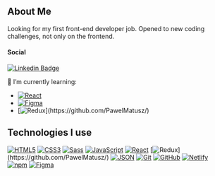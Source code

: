 ## About Me
Looking for my first front-end developer job. Opened to new coding challenges, not only on the frontend.
#### Social
[![Linkedin Badge](https://img.shields.io/badge/-LinkedIn-blue?style=flat-square&logo=Linkedin&logoColor=white&link=https://www.linkedin.com/in/pawel-matusz/)](https://www.linkedin.com/in/pawel-matusz/)

 🌱 I’m currently learning:
- [![React](https://img.shields.io/badge/-React-black?style=flat-square&logo=react)](https://github.com/PawelMatusz/)
- [![Figma](https://img.shields.io/badge/-Figma-gray?style=flat-square&logo=Figma)](https://github.com/PawelMatusz/)
- [![Redux](https://img.shields.io/badge/-Redux-rgb(118,%2074,%20188)?style=flat-square&logo=redux)](https://github.com/PawelMatusz/)
<!--
**PawelMatusz/PawelMatusz** is a ✨ _special_ ✨ repository because its `README.md` (this file) appears on your GitHub profile.

Here are some ideas to get you started:

- 🔭 I’m currently working on ...
- 🌱 I’m currently learning ...
- 👯 I’m looking to collaborate on ...
- 🤔 I’m looking for help with ...
- 💬 Ask me about ...
- 📫 How to reach me: ...
- 😄 Pronouns: ...
- ⚡ Fun fact: ...
-->
## Technologies I use

[![HTML5](https://img.shields.io/badge/-HTML5-E34F26?style=flat-square&logo=html5&logoColor=white&link=https://github.com/PawelMatusz/)](https://github.com/PawelMatusz/)
[![CSS3](https://img.shields.io/badge/-CSS3-1572B6?style=flat-square&logo=css3&link=https://github.com/PawelMatusz/)](https://github.com/PawelMatusz/)
[![Sass](https://img.shields.io/badge/-Sass-black?style=flat-square&logo=Sass&logoColor=pink)](https://github.com/PawelMatusz/)
[![JavaScript](https://img.shields.io/badge/-JavaScript-black?style=flat-square&logo=javascript&link=https://github.com/PawelMatusz/)](https://github.com/PawelMatusz/)
[![React](https://img.shields.io/badge/-React-black?style=flat-square&logo=react)](https://github.com/PawelMatusz/)
[![Redux](https://img.shields.io/badge/-Redux-rgb(118,%2074,%20188)?style=flat-square&logo=redux)](https://github.com/PawelMatusz/)
[![JSON](https://img.shields.io/badge/-JSON-black?style=flat-square&logo=json&logoColor=red)](https://github.com/PawelMatusz/)
[![Git](https://img.shields.io/badge/-Git-black?style=flat-square&logo=git&link=https://github.com/PawelMatusz/)](https://github.com/PawelMatusz/)
[![GitHub](https://img.shields.io/badge/-GitHub-black?style=flat-square&logo=github)](https://github.com/PawelMatusz/)
[![Netlify](https://img.shields.io/badge/-Netlify-black?style=flat-square&logo=netlify)](https://github.com/PawelMatusz/)
[![npm](https://img.shields.io/badge/-NPM-black?style=flat-square&logo=npm)](https://github.com/PawelMatusz/)
[![Figma](https://img.shields.io/badge/-Figma-gray?style=flat-square&logo=Figma)](https://github.com/PawelMatusz/)

<!--
### Status
![Anurag's github stats](https://github-readme-stats.vercel.app/api?username=PawelMatusz&show_icons=true&theme=radical)
-->
